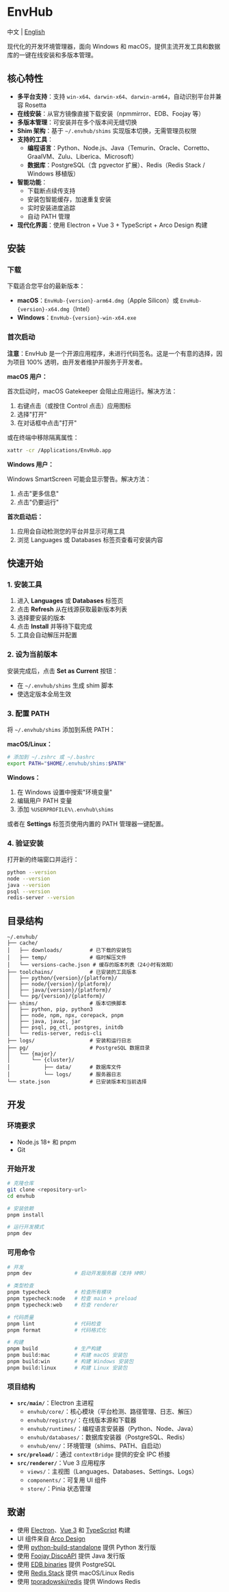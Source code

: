 # EnvHub

中文 | [English](./README.md)

现代化的开发环境管理器，面向 Windows 和 macOS，提供主流开发工具和数据库的一键在线安装和多版本管理。

## 核心特性

- **多平台支持**：支持 `win-x64`、`darwin-x64`、`darwin-arm64`，自动识别平台并兼容 Rosetta
- **在线安装**：从官方镜像直接下载安装（npmmirror、EDB、Foojay 等）
- **多版本管理**：可安装并在多个版本间无缝切换
- **Shim 架构**：基于 `~/.envhub/shims` 实现版本切换，无需管理员权限
- **支持的工具**：
  - **编程语言**：Python、Node.js、Java（Temurin、Oracle、Corretto、GraalVM、Zulu、Liberica、Microsoft）
  - **数据库**：PostgreSQL（含 pgvector 扩展）、Redis（Redis Stack / Windows 移植版）
- **智能功能**：
  - 下载断点续传支持
  - 安装包智能缓存，加速重复安装
  - 实时安装进度追踪
  - 自动 PATH 管理
- **现代化界面**：使用 Electron + Vue 3 + TypeScript + Arco Design 构建

## 安装

### 下载

下载适合您平台的最新版本：

- **macOS**：`EnvHub-{version}-arm64.dmg`（Apple Silicon）或 `EnvHub-{version}-x64.dmg`（Intel）
- **Windows**：`EnvHub-{version}-win-x64.exe`

### 首次启动

**注意**：EnvHub 是一个开源应用程序，未进行代码签名。这是一个有意的选择，因为项目 100% 透明，由开发者维护并服务于开发者。

**macOS 用户：**

首次启动时，macOS Gatekeeper 会阻止应用运行。解决方法：

1. 右键点击（或按住 Control 点击）应用图标
2. 选择"打开"
3. 在对话框中点击"打开"

或在终端中移除隔离属性：
```bash
xattr -cr /Applications/EnvHub.app
```

**Windows 用户：**

Windows SmartScreen 可能会显示警告。解决方法：

1. 点击"更多信息"
2. 点击"仍要运行"

**首次启动后：**

1. 应用会自动检测您的平台并显示可用工具
2. 浏览 Languages 或 Databases 标签页查看可安装内容

## 快速开始

### 1. 安装工具

1. 进入 **Languages** 或 **Databases** 标签页
2. 点击 **Refresh** 从在线源获取最新版本列表
3. 选择要安装的版本
4. 点击 **Install** 并等待下载完成
5. 工具会自动解压并配置

### 2. 设为当前版本

安装完成后，点击 **Set as Current** 按钮：
- 在 `~/.envhub/shims` 生成 shim 脚本
- 使选定版本全局生效

### 3. 配置 PATH

将 `~/.envhub/shims` 添加到系统 PATH：

**macOS/Linux：**
```bash
# 添加到 ~/.zshrc 或 ~/.bashrc
export PATH="$HOME/.envhub/shims:$PATH"
```

**Windows：**
1. 在 Windows 设置中搜索"环境变量"
2. 编辑用户 PATH 变量
3. 添加 `%USERPROFILE%\.envhub\shims`

或者在 **Settings** 标签页使用内置的 PATH 管理器一键配置。

### 4. 验证安装

打开新的终端窗口并运行：
```bash
python --version
node --version
java --version
psql --version
redis-server --version
```

## 目录结构

```
~/.envhub/
├── cache/
│   ├── downloads/         # 已下载的安装包
│   ├── temp/              # 临时解压文件
│   └── versions-cache.json # 缓存的版本列表（24小时有效期）
├── toolchains/            # 已安装的工具版本
│   ├── python/{version}/{platform}/
│   ├── node/{version}/{platform}/
│   ├── java/{version}/{platform}/
│   └── pg/{version}/{platform}/
├── shims/                 # 版本切换脚本
│   ├── python, pip, python3
│   ├── node, npm, npx, corepack, pnpm
│   ├── java, javac, jar
│   ├── psql, pg_ctl, postgres, initdb
│   └── redis-server, redis-cli
├── logs/                  # 安装和运行日志
├── pg/                    # PostgreSQL 数据目录
│   └── {major}/
│       └── {cluster}/
│           ├── data/      # 数据库文件
│           └── logs/      # 服务器日志
└── state.json             # 已安装版本和当前选择
```

## 开发

### 环境要求

- Node.js 18+ 和 pnpm
- Git

### 开始开发

```bash
# 克隆仓库
git clone <repository-url>
cd envhub

# 安装依赖
pnpm install

# 运行开发模式
pnpm dev
```

### 可用命令

```bash
# 开发
pnpm dev              # 启动开发服务器（支持 HMR）

# 类型检查
pnpm typecheck        # 检查所有模块
pnpm typecheck:node   # 检查 main + preload
pnpm typecheck:web    # 检查 renderer

# 代码质量
pnpm lint             # 代码检查
pnpm format           # 代码格式化

# 构建
pnpm build            # 生产构建
pnpm build:mac        # 构建 macOS 安装包
pnpm build:win        # 构建 Windows 安装包
pnpm build:linux      # 构建 Linux 安装包
```

### 项目结构

- **`src/main/`**：Electron 主进程
  - `envhub/core/`：核心模块（平台检测、路径管理、日志、解压）
  - `envhub/registry/`：在线版本源和下载器
  - `envhub/runtimes/`：编程语言安装器（Python、Node、Java）
  - `envhub/databases/`：数据库安装器（PostgreSQL、Redis）
  - `envhub/env/`：环境管理（shims、PATH、自启动）
- **`src/preload/`**：通过 `contextBridge` 提供的安全 IPC 桥接
- **`src/renderer/`**：Vue 3 应用程序
  - `views/`：主视图（Languages、Databases、Settings、Logs）
  - `components/`：可复用 UI 组件
  - `store/`：Pinia 状态管理

## 致谢

- 使用 [Electron](https://www.electronjs.org/)、[Vue 3](https://vuejs.org/) 和 [TypeScript](https://www.typescriptlang.org/) 构建
- UI 组件来自 [Arco Design](https://arco.design/)
- 使用 [python-build-standalone](https://github.com/indygreg/python-build-standalone) 提供 Python 发行版
- 使用 [Foojay DiscoAPI](https://api.foojay.io/) 提供 Java 发行版
- 使用 [EDB binaries](https://www.enterprisedb.com/) 提供 PostgreSQL
- 使用 [Redis Stack](https://redis.io/docs/stack/) 提供 macOS/Linux Redis
- 使用 [tporadowski/redis](https://github.com/tporadowski/redis) 提供 Windows Redis
